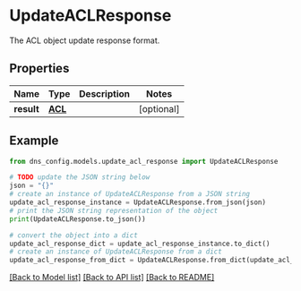 # UpdateACLResponse

The ACL object update response format.

## Properties

Name | Type | Description | Notes
------------ | ------------- | ------------- | -------------
**result** | [**ACL**](ACL.md) |  | [optional] 

## Example

```python
from dns_config.models.update_acl_response import UpdateACLResponse

# TODO update the JSON string below
json = "{}"
# create an instance of UpdateACLResponse from a JSON string
update_acl_response_instance = UpdateACLResponse.from_json(json)
# print the JSON string representation of the object
print(UpdateACLResponse.to_json())

# convert the object into a dict
update_acl_response_dict = update_acl_response_instance.to_dict()
# create an instance of UpdateACLResponse from a dict
update_acl_response_from_dict = UpdateACLResponse.from_dict(update_acl_response_dict)
```
[[Back to Model list]](../README.md#documentation-for-models) [[Back to API list]](../README.md#documentation-for-api-endpoints) [[Back to README]](../README.md)


